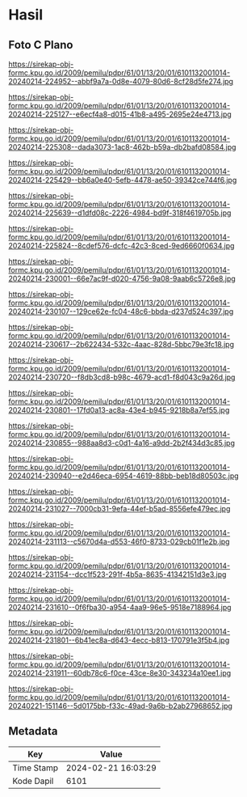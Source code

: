 # Hasil

## Foto C Plano

https://sirekap-obj-formc.kpu.go.id/2009/pemilu/pdpr/61/01/13/20/01/6101132001014-20240214-224952--abbf9a7a-0d8e-4079-80d6-8cf28d5fe274.jpg

https://sirekap-obj-formc.kpu.go.id/2009/pemilu/pdpr/61/01/13/20/01/6101132001014-20240214-225127--e6ecf4a8-d015-41b8-a495-2695e24e4713.jpg

https://sirekap-obj-formc.kpu.go.id/2009/pemilu/pdpr/61/01/13/20/01/6101132001014-20240214-225308--dada3073-1ac8-462b-b59a-db2bafd08584.jpg

https://sirekap-obj-formc.kpu.go.id/2009/pemilu/pdpr/61/01/13/20/01/6101132001014-20240214-225429--bb6a0e40-5efb-4478-ae50-39342ce744f6.jpg

https://sirekap-obj-formc.kpu.go.id/2009/pemilu/pdpr/61/01/13/20/01/6101132001014-20240214-225639--d1dfd08c-2226-4984-bd9f-318f4619705b.jpg

https://sirekap-obj-formc.kpu.go.id/2009/pemilu/pdpr/61/01/13/20/01/6101132001014-20240214-225824--8cdef576-dcfc-42c3-8ced-9ed6660f0634.jpg

https://sirekap-obj-formc.kpu.go.id/2009/pemilu/pdpr/61/01/13/20/01/6101132001014-20240214-230001--66e7ac9f-d020-4756-9a08-9aab6c5726e8.jpg

https://sirekap-obj-formc.kpu.go.id/2009/pemilu/pdpr/61/01/13/20/01/6101132001014-20240214-230107--129ce62e-fc04-48c6-bbda-d237d524c397.jpg

https://sirekap-obj-formc.kpu.go.id/2009/pemilu/pdpr/61/01/13/20/01/6101132001014-20240214-230617--2b622434-532c-4aac-828d-5bbc79e3fc18.jpg

https://sirekap-obj-formc.kpu.go.id/2009/pemilu/pdpr/61/01/13/20/01/6101132001014-20240214-230720--f8db3cd8-b98c-4679-acd1-f8d043c9a26d.jpg

https://sirekap-obj-formc.kpu.go.id/2009/pemilu/pdpr/61/01/13/20/01/6101132001014-20240214-230801--17fd0a13-ac8a-43e4-b945-9218b8a7ef55.jpg

https://sirekap-obj-formc.kpu.go.id/2009/pemilu/pdpr/61/01/13/20/01/6101132001014-20240214-230855--988aa8d3-c0d1-4a16-a9dd-2b2f434d3c85.jpg

https://sirekap-obj-formc.kpu.go.id/2009/pemilu/pdpr/61/01/13/20/01/6101132001014-20240214-230940--e2d46eca-6954-4619-88bb-beb18d80503c.jpg

https://sirekap-obj-formc.kpu.go.id/2009/pemilu/pdpr/61/01/13/20/01/6101132001014-20240214-231027--7000cb31-9efa-44ef-b5ad-8556efe479ec.jpg

https://sirekap-obj-formc.kpu.go.id/2009/pemilu/pdpr/61/01/13/20/01/6101132001014-20240214-231113--c5670d4a-d553-46f0-8733-029cb01f1e2b.jpg

https://sirekap-obj-formc.kpu.go.id/2009/pemilu/pdpr/61/01/13/20/01/6101132001014-20240214-231154--dcc1f523-291f-4b5a-8635-41342151d3e3.jpg

https://sirekap-obj-formc.kpu.go.id/2009/pemilu/pdpr/61/01/13/20/01/6101132001014-20240214-231610--0f6fba30-a954-4aa9-96e5-9518e7188964.jpg

https://sirekap-obj-formc.kpu.go.id/2009/pemilu/pdpr/61/01/13/20/01/6101132001014-20240214-231801--6b41ec8a-d643-4ecc-b813-170791e3f5b4.jpg

https://sirekap-obj-formc.kpu.go.id/2009/pemilu/pdpr/61/01/13/20/01/6101132001014-20240214-231911--60db78c6-f0ce-43ce-8e30-343234a10ee1.jpg

https://sirekap-obj-formc.kpu.go.id/2009/pemilu/pdpr/61/01/13/20/01/6101132001014-20240221-151146--5d0175bb-f33c-49ad-9a6b-b2ab27968652.jpg


## Metadata

| Key        | Value               |
| ---------- | ------------------- |
| Time Stamp | 2024-02-21 16:03:29 |
| Kode Dapil | 6101                |




